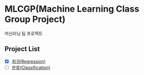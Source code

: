# MLCGP(Machine Learning Class Group Project)

머신러닝 팀 프로젝트

## Project List

-   [x] [회귀(Regression)](https://github.com/jaehyuenjung/MLCGP/commit/93f4ca5cb3484bf6fa2e5045bf505437f26df83a)
-   [ ] [분류(Classification)]()
